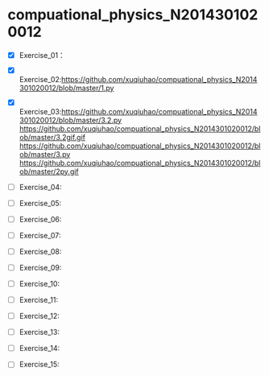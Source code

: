 # compuational_physics_N2014301020012
- [x] Exercise_01：   
- [x] Exercise_02:https://github.com/xuqiuhao/compuational_physics_N2014301020012/blob/master/1.py

- [x] Exercise_03:https://github.com/xuqiuhao/compuational_physics_N2014301020012/blob/master/3.2.py
                  https://github.com/xuqiuhao/compuational_physics_N2014301020012/blob/master/3.2gif.gif
                  https://github.com/xuqiuhao/compuational_physics_N2014301020012/blob/master/3.py
                  https://github.com/xuqiuhao/compuational_physics_N2014301020012/blob/master/2py.gif
                  
- [ ] Exercise_04:  
- [ ] Exercise_05:  
- [ ] Exercise_06:  
- [ ] Exercise_07:  
- [ ] Exercise_08:  
- [ ] Exercise_09:  
- [ ] Exercise_10:  
- [ ] Exercise_11:  
- [ ] Exercise_12:  
- [ ] Exercise_13:  
- [ ] Exercise_14:  
- [ ] Exercise_15:  
